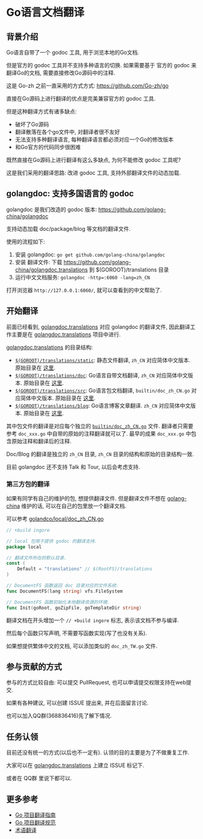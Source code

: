 # Go语言文档翻译

## 背景介绍

Go语言自带了一个 godoc 工具, 用于浏览本地的Go文档.

但是官方的 godoc 工具并不支持多种语言的切换.
如果需要基于 官方的 godoc 来翻译Go的文档, 需要直接修改Go源码中的注释.

这是 Go-zh 之前一直采用的方式方式:
https://github.com/Go-zh/go

直接在Go源码上进行翻译的优点是完美兼容官方的 godoc 工具.

但是这种翻译方式有诸多缺点:

- 破坏了Go源码
- 翻译散落在各个go文件中, 对翻译者很不友好
- 无法支持多种翻译语言, 每种翻译语言都必须对应一个Go的修改版本
- 和Go官方的代码同步很困难

既然直接在Go源码上进行翻译有这么多缺点, 为何不能修改 godoc 工具呢?

这是我们采用的翻译思路: 改进 godoc 工具, 支持外部翻译文件的动态加载.

## golangdoc: 支持多国语言的 godoc

golangdoc 是我们改造的 godoc 版本:
https://github.com/golang-china/golangdoc

支持动态加载 doc/package/blog 等文档的翻译文件.

使用的流程如下:

1. 安装 golangdoc: `go get github.com/golang-china/golangdoc`
2. 安装 翻译文件: 下载 https://github.com/golang-china/golangdoc.translations 到 $(GOROOT)/translations 目录
3. 运行中文文档服务: `golangdoc -http=:6060 -lang=zh_CN`

打开浏览器 `http://127.0.0.1:6060/`, 就可以查看到的中文帮助了.

##  开始翻译

前面已经看到, [golangdoc.translations](https://github.com/golang-china/golangdoc.translations) 对应
golangdoc 的翻译文件, 因此翻译工作主要是在  [golangdoc.translations](https://github.com/golang-china/golangdoc.translations) 项目中进行.

[golangdoc.translations](https://github.com/golang-china/golangdoc.translations) 的目录结构:

- [`$(GOROOT)/translations/static`](https://github.com/golang-china/golangdoc.translations/tree/master/static/zh_CN): 静态文件翻译, `zh_CN` 对应简体中文版本. 原始目录在 [这里](https://github.com/golang/tools/tree/master/godoc/static).
- [`$(GOROOT)/translations/doc`](https://github.com/golang-china/golangdoc.translations/tree/master/doc/zh_CN): Go语言自带文档翻译, `zh_CN` 对应简体中文版本. 原始目录在 [这里](https://github.com/golang/go/tree/master/doc).
- [`$(GOROOT)/translations/src`](https://github.com/golang-china/golangdoc.translations/tree/master/src): Go语言包文档翻译, `builtin/doc_zh_CN.go` 对应简体中文版本. 原始目录在 [这里](https://github.com/golang/go/tree/master/src).
- [`$(GOROOT)/translations/blog`](https://github.com/golang-china/golangdoc.translations/tree/master/blog/zh_CN): Go语言博客文章翻译. `zh_CN` 对应简体中文版本. 原始目录在 [这里](https://github.com/golang/blog).

其中包文件的翻译是对应每个独立的 [`builtin/doc_zh_CN.go`](https://github.com/golang-china/golangdoc.translations/blob/master/src/builtin/doc_zh_CN.go) 文件. 翻译者只需要参考 `doc_xxx.go` 中自带的原始的注释翻译就可以了. 最早的成果 `doc_xxx.go` 中包含原始注释和翻译后的注释.

Doc/Blog 的翻译是独立的 `zh_CN` 目录, `zh_CN` 目录的结构和原始的目录结构一致.

目前 golangdoc 还不支持 Talk 和 Tour, 以后会考虑支持.

### 第三方包的翻译

如果有同学有自己的维护的包, 想提供翻译文件. 但是翻译文件不想在 [golang-china](https://github.com/golang-china/) 维护的话, 可以在自己的包里放一个翻译文档.

可以参考 [golandco/local/doc_zh_CN.go](https://github.com/golang-china/golangdoc/blob/master/local/doc_zh_CN.go)

```Go
// +build ingore

// local 包用于提供 godoc 的翻译支持.
package local

// 翻译文件所在的默认目录.
const (
	Default = "translations" // $(RootFS)/translations
)

// DocumentFS 函数返回 doc 目录对应的文件系统.
func DocumentFS(lang string) vfs.FileSystem

// DocumentFS 函数初始化本地翻译资源的环境.
func Init(goRoot, goZipFile, goTemplateDir string)
```

翻译文档在开头增加一个 `// +build ingore` 标志, 表示该文档不参与编译.

然后每个函数只写声明, 不需要写函数实现(写了也没有关系).

如果想提供繁体中文的文档, 可以添加类似的 `doc_zh_TW.go` 文件.

## 参与贡献的方式

参与的方式比较自由: 可以提交 PullRequest, 也可以申请提交权限支持在web提交.

如果有各种建议, 可以创建 ISSUE 提出来, 并在后面留言讨论.

也可以加入QQ群(368836416)先了解下情况.

## 任务认领

目前还没有统一的方式(以后也不一定有). 认领的目的主要是为了不做重复工作.

大家可以在 [golangdoc.translations](https://github.com/golang-china/golangdoc.translations) 上建立 ISSUE 标记下.

或者在 QQ群 里说下都可以.


## 更多参考

- [Go 项目翻译指南](trans-guide.md)
- [Go 项目翻译规范](trans-spec.md)
- [术语翻译](trans-terms.md)

